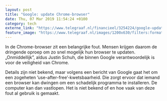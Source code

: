 ```yaml
---
layout: post
title: "Google: update Chrome-browser"
date: Thu, 07 Mar 2019 11:54:24 +0100
category: tech
externe_link: "https://www.telegraaf.nl/financieel/3254224/google-update-chrome-browser"
feature_image: "https://www.telegraaf.nl/images/1200x630/filters:format(jpeg):quality(80)/cdn-kiosk-api.telegraaf.nl/6644286c-40c7-11e9-869a-51c1a9aa1ca0.jpg"
---
```


<p class="intro">In de Chrome-browser zit een belangrijke fout. Mensen krijgen daarom de dringende oproep om zo snel mogelijk hun browser te updaten. „Onmiddellijk”, aldus Justin Schuh, die binnen Google verantwoordelijk is voor de veiligheid van Chrome.</p> <p>Details zijn niet bekend, maar volgens een bericht van Google gaat het om een zogeheten ’use-after-free’-kwetsbaarheid. Die zorgt ervoor dat iemand een browser kan dwingen om een schadelijk programma te installeren. De computer kan dan vastlopen. Het is niet bekend of en hoe vaak van deze fout al gebruik is gemaakt.</p>
